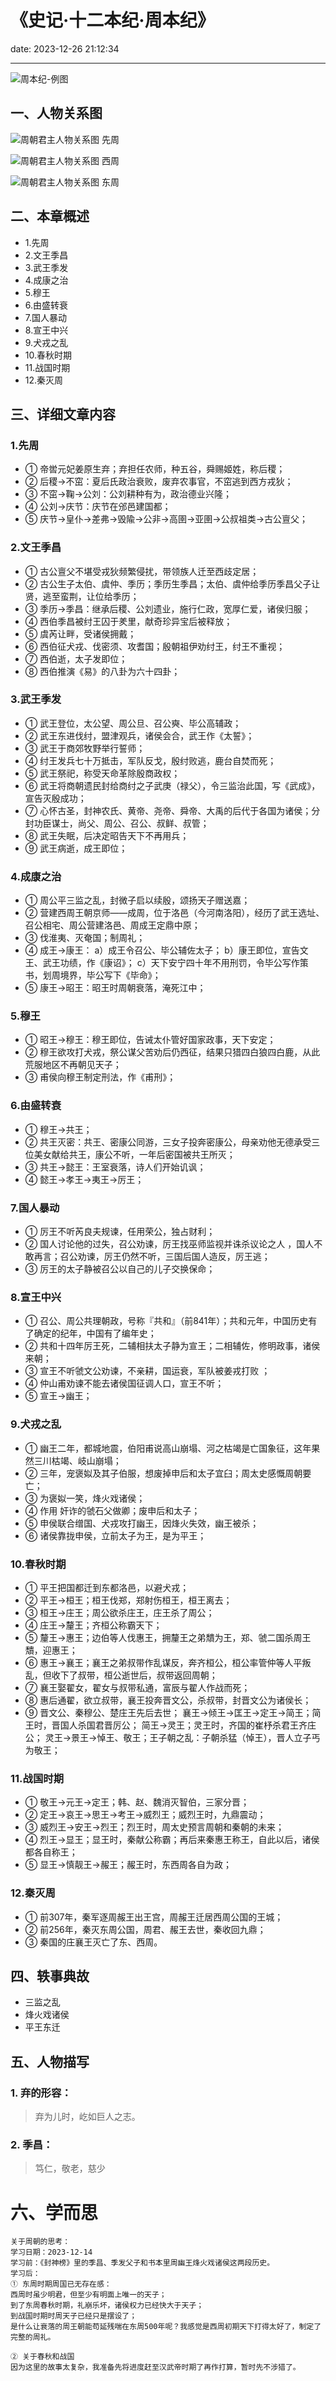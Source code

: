 # 《史记·十二本纪·周本纪》
date: 2023-12-26 21:12:34

---

![周本纪-例图](https://s11.ax1x.com/2023/12/28/piqyIkd.png)

## 一、人物关系图

![周朝君主人物关系图 先周](https://s11.ax1x.com/2023/12/26/pibWzdS.png)

![周朝君主人物关系图 西周](https://s11.ax1x.com/2023/12/26/pibfCGj.png)

![周朝君主人物关系图 东周](https://s11.ax1x.com/2023/12/26/pibfPRs.png)

## 二、本章概述

- 1.先周
- 2.文王季昌
- 3.武王季发
- 4.成康之治
- 5.穆王
- 6.由盛转衰
- 7.国人暴动
- 8.宣王中兴
- 9.犬戎之乱
- 10.春秋时期
- 11.战国时期
- 12.秦灭周

## 三、详细文章内容

### 1.先周
- ① 帝喾元妃姜原生弃；弃担任农师，种五谷，舜赐姬姓，称后稷；
- ② 后稷→不窋：夏后氏政治衰败，废弃农事官，不窋逃到西方戎狄；
- ③ 不窋→鞠→公刘：公刘耕种有为，政治德业兴隆；
- ④ 公刘→庆节：庆节在邠邑建国都；
- ⑤ 庆节→皇仆→差弗→毁隃→公非→高圉→亚圉→公叔祖类→古公亶父；

### 2.文王季昌
- ① 古公亶父不堪受戎狄频繁侵扰，带领族人迁至西歧定居；
- ② 古公生子太伯、虞仲、季历；季历生季昌；太伯、虞仲给季历季昌父子让贤，逃至蛮荆，让位给季历；
- ③ 季历→季昌：继承后稷、公刘遗业，施行仁政，宽厚仁爱，诸侯归服；
- ④ 西伯季昌被纣王囚于羑里，献奇珍异宝后被释放；
- ⑤ 虞芮让畔，受诸侯拥戴；
- ⑥ 西伯征犬戎、伐密须、攻耆国；殷朝祖伊劝纣王，纣王不重视；
- ⑦ 西伯逝，太子发即位；
- ⑧ 西伯推演《易》的八卦为六十四卦；

### 3.武王季发
- ① 武王登位，太公望、周公旦、召公奭、毕公高辅政；
- ② 武王东进伐纣，盟津观兵，诸侯会合，武王作《太誓》；
- ③ 武王于商郊牧野举行誓师；
- ④ 纣王发兵七十万抵击，军队反戈，殷纣败逃，鹿台自焚而死；
- ⑤ 武王祭祀，称受天命革除殷商政权；
- ⑥ 武王将商朝遗民封给商纣之子武庚（禄父），令三监治此国，写《武成》，宣告灭殷成功；
- ⑦ 心怀古圣，封神农氏、黄帝、尧帝、舜帝、大禹的后代于各国为诸侯；分封功臣谋士，尚父、周公、召公、叔鲜、叔管；
- ⑧ 武王失眠，后决定昭告天下不再用兵；
- ⑨ 武王病逝，成王即位；

### 4.成康之治
- ① 周公平三监之乱，封微子启以续殷，颂扬天子赠送嘉；
- ② 营建西周王朝京师——成周，位于洛邑（今河南洛阳），经历了武王选址、召公相宅、周公营建洛邑、周成王定鼎中原；
- ③ 伐淮夷、灭奄国；制周礼；
- ④ 成王→康王：
        a）成王令召公、毕公辅佐太子；
        b）康王即位，宣告文王、武王功绩，作《康诏》；
        c）天下安宁四十年不用刑罚，令毕公写作策书，划周境界，毕公写下《毕命》；
- ⑤ 康王→昭王：昭王时周朝衰落，淹死江中；

### 5.穆王
- ① 昭王→穆王：穆王即位，告诫太仆管好国家政事，天下安定；
- ② 穆王欲攻打犬戎，祭公谋父苦劝后仍西征，结果只猎四白狼四白鹿，从此荒服地区不再朝见天子；
- ③ 甫侯向穆王制定刑法，作《甫刑》；

### 6.由盛转衰
- ① 穆王→共王；
- ② 共王灭密：共王、密康公同游，三女子投奔密康公，母亲劝他无德承受三位美女献给共王，康公不听，一年后密国被共王所灭；
- ③ 共王→懿王：王室衰落，诗人们开始讥讽；
- ④ 懿王→孝王→夷王→厉王；

### 7.国人暴动
- ① 厉王不听芮良夫规谏，任用荣公，独占财利；
- ② 国人讨论他的过失，召公劝谏，厉王找巫师监视并诛杀议论之人 ，国人不敢再言；召公劝谏，厉王仍然不听，三国后国人造反，厉王逃；
- ③ 厉王的太子静被召公以自己的儿子交换保命；

### 8.宣王中兴
- ① 召公、周公共理朝政，号称『共和』（前841年）；共和元年，中国历史有了确定的纪年，中国有了编年史；
- ② 共和十四年厉王死，二辅相扶太子静为宣王；二相辅佐，修明政事，诸侯来朝；
- ③ 宣王不听虢文公劝谏，不亲耕，国运衰，军队被姜戎打败 ；
- ④ 仲山甫劝谏不能去诸侯国征调人口，宣王不听；
- ⑤ 宣王→幽王；

### 9.犬戎之乱
- ① 幽王二年，都城地震，伯阳甫说高山崩塌、河之枯竭是亡国象征，这年果然三川枯竭、岐山崩塌；
- ② 三年，宠褒姒及其子伯服，想废掉申后和太子宜臼；周太史感慨周朝要亡；
- ③ 为褒姒一笑，烽火戏诸侯；
- ④ 作用 奸诈的虢石父做卿；废申后和太子；
- ⑤ 申侯联合缯国、犬戎攻打幽王，因烽火失效，幽王被杀；
- ⑥ 诸侯靠拢申侯，立前太子为王，是为平王；

### 10.春秋时期
- ① 平王把国都迁到东都洛邑，以避犬戎；
- ② 平王→桓王；桓王伐郑，郑射伤桓王，桓王离去；
- ③ 桓王→庄王；周公欲杀庄王，庄王杀了周公；
- ④ 庄王→釐王；齐桓公称霸天下；
- ⑤ 釐王→惠王；边伯等人伐惠王，拥釐王之弟穨为王，郑、虢二国杀周王穨，迎惠王；
- ⑥ 惠王→襄王；襄王之弟叔带作乱谋反，奔齐桓公，桓公率管仲等人平叛乱，但收下了叔带，桓公逝世后，叔带返回周朝；
- ⑦ 襄王娶翟女，翟女与叔带私通，富辰与翟人作战而死；
- ⑧ 惠后通翟，欲立叔带，襄王投奔晋文公，杀叔带，封晋文公为诸侯长；
- ⑨ 晋文公、秦穆公、楚庄王先后去世；
襄王→倾王→匡王→定王→简王；简王时，晋国人杀国君晋厉公；
简王→灵王；灵王时，齐国的崔杼杀君王齐庄公；
灵王→景王→悼王、敬王；王子朝之乱：子朝杀猛（悼王），晋人立子丐为敬王；

### 11.战国时期
- ① 敬王→元王→定王；韩、赵、魏消灭智伯，三家分晋；
- ② 定王→哀王→思王→考王→威烈王；威烈王时，九鼎震动；
- ③ 威烈王→安王→烈王；烈王时，周太史预言周朝和秦朝的未来；
- ④ 烈王→显王；显王时，秦献公称霸；再后来秦惠王称王，自此以后，诸侯都各自称王；
- ⑤ 显王→慎靓王→赧王；赧王时，东西周各自为政；

### 12.秦灭周
- ① 前307年，秦军逐周赧王出王宫，周赧王迁居西周公国的王城；
- ② 前256年，秦灭东周公国，周君、赧王去世，秦收回九鼎；
- ③ 秦国的庄襄王灭亡了东、西周。


## 四、轶事典故

- 三监之乱
- 烽火戏诸侯
- 平王东迁

## 五、人物描写

### 1. 弃的形容：

> 弃为儿时，屹如巨人之志。

### 2. 季昌：

> 笃仁，敬老，慈少

# 六、学而思

```
关于周朝的思考：
学习日期：2023-12-14
学习前：《封神榜》里的季昌、季发父子和书本里周幽王烽火戏诸侯这两段历史。
学习后：
① 东周时期周国已无存在感：
西周时虽少明君，但至少有明面上唯一的天子；
到了东周春秋时期，礼崩乐坏，诸侯权力已经快大于天子；
到战国时期时周天子已经只是摆设了；
是什么让衰落的周王朝能苟延残喘在东周500年呢？我感觉是西周初期天下打得太好了，制定了完整的周礼。

② 关于春秋和战国
因为这里的故事太复杂，我准备先将进度赶至汉武帝时期了再作打算，暂时先不涉猎了。
```